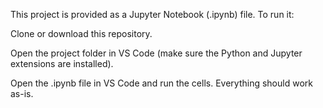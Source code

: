 This project is provided as a Jupyter Notebook (.ipynb) file. To run it:

Clone or download this repository.

Open the project folder in VS Code (make sure the Python and Jupyter extensions are installed).

Open the .ipynb file in VS Code and run the cells. Everything should work as-is.
